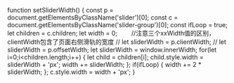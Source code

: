 
function setSliderWidth() {
    const p = document.getElementsByClassName('slider')[0];
    const c = document.getElementsByClassName('slider-group')[0];
    const ifLoop = true;
    let children = c.children;
    let width = 0;
　　//注意三个xxWidth值的区别，clientWidth包含了页面右侧滑轨的宽度
    // let sliderWidth = p.clientWidth;
    // let sliderWidth = p.offsetWidth;
    let sliderWidth = window.innerWidth;
    for(let i=0;i<children.length;i++) {
        let child = children[i];
        child.style.width = sliderWidth + 'px';
        width += sliderWidth;
    };
    if(ifLoop) {
        width += 2 * sliderWidth;
    };
    c.style.width = width + 'px';
}

